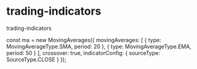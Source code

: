 # trading-indicators
trading-indicators

const ma = new MovingAverages({
    movingAverages: [
        { type: MovingAverageType.SMA, period: 20 },
        { type: MovingAverageType.EMA, period: 50 }
    ],
    crossover: true,
    indicatorConfig: { sourceType: SourceType.CLOSE }
});